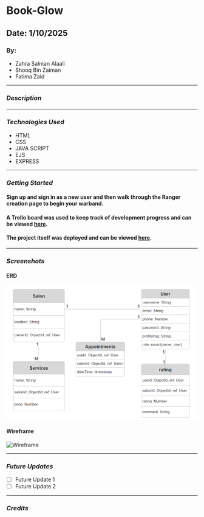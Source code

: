 # Book-Glow
## Date: 1/10/2025
### By:
* Zahra Salman Alaali
* Shooq Bin Zaiman
* Fatima Zaid

***

### ***Description***
####  ####

***

### ***Technologies Used***
* HTML
* CSS
* JAVA SCRIPT
* EJS
* EXPRESS

***

### ***Getting Started***
#### Sign up and sign in as a new user and then walk through the Ranger creation page to begin your warband.
#### A Trello board was used to keep track of development progress and can be viewed [here]().
#### The project itself was deployed and can be viewed [here]().

***

### ***Screenshots***
#### ERD
![ERD](./imgs/ERD.png)
#### Wireframe
![Wireframe]()

***

### ***Future Updates***
- [ ] Future Update 1
- [ ] Future Update 2

***

### ***Credits***
